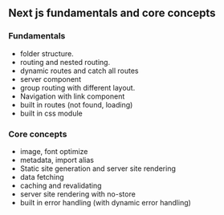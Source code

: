 ## Next js fundamentals and core concepts

### Fundamentals

- folder structure.
- routing and nested routing.
- dynamic routes and catch all routes
- server component
- group routing with different layout.
- Navigation with link component
- built in routes (not found, loading)
- built in css module

### Core concepts

- image, font optimize
- metadata, import alias
- Static site generation and server site rendering
- data fetching
- caching and revalidating
- server site rendering with no-store
- built in error handling (with dynamic error handling)
